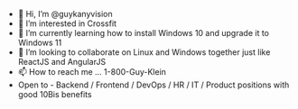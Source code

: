 - 👋 Hi, I’m @guykanyvision
- 👀 I’m interested in Crossfit
- 🌱 I’m currently learning how to install Windows 10 and upgrade it to Windows 11
- 💞️ I’m looking to collaborate on Linux and Windows together just like ReactJS and AngularJS
- 📫 How to reach me ... 1-800-Guy-Klein
- Open to - Backend / Frontend / DevOps / HR / IT / Product positions with good 10Bis benefits

<!---
guykanyvision/guykanyvision is a ✨ special ✨ repository because its `README.md` (this file) appears on your GitHub profile.
You can click the Preview link to take a look at your changes.
--->
